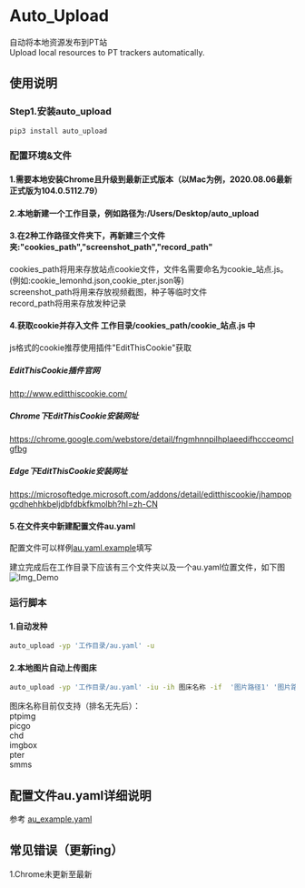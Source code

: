 # Auto_Upload  
自动将本地资源发布到PT站  
Upload local resources to PT trackers automatically.  

## 使用说明  
### Step1.安装auto_upload 
``` bash 
pip3 install auto_upload  
```
### 配置环境&文件  
#### 1.需要本地安装Chrome且升级到最新正式版本（以Mac为例，2020.08.06最新正式版为104.0.5112.79）  

#### 2.本地新建一个工作目录，例如路径为:/Users/Desktop/auto_upload  

#### 3.在2种工作路径文件夹下，再新建三个文件夹:"cookies_path","screenshot_path","record_path"  
cookies_path将用来存放站点cookie文件，文件名需要命名为cookie_站点.js。  
(例如:cookie_lemonhd.json,cookie_pter.json等)  
screenshot_path将用来存放视频截图，种子等临时文件  
record_path将用来存放发种记录 

#### 4.获取cookie并存入文件 工作目录/cookies_path/cookie_站点.js 中  
js格式的cookie推荐使用插件"EditThisCookie"获取  

##### EditThisCookie插件官网  
http://www.editthiscookie.com/  

##### Chrome下EditThisCookie安装网址  
https://chrome.google.com/webstore/detail/fngmhnnpilhplaeedifhccceomclgfbg  

##### Edge下EditThisCookie安装网址  
https://microsoftedge.microsoft.com/addons/detail/editthiscookie/jhampopgcdhehhkbeljdbfdbkfkmolbh?hl=zh-CN  

#### 5.在文件夹中新建配置文件au.yaml
配置文件可以样例[au.yaml.example](https://github.com/dongshuyan/Auto_Upload/blob/main/au.yaml.example)填写  

建立完成后在工作目录下应该有三个文件夹以及一个au.yaml位置文件，如下图  
![Img_Demo](https://img.picgo.net/2022/08/06/dir.jpg)

### 运行脚本
#### 1.自动发种
``` bash
auto_upload -yp '工作目录/au.yaml' -u
```

#### 2.本地图片自动上传图床
``` bash
auto_upload -yp '工作目录/au.yaml' -iu -ih 图床名称 -if  '图片路径1' '图片路径2'
```  
图床名称目前仅支持（排名无先后）：  
ptpimg  
picgo  
chd  
imgbox  
pter  
smms  

## 配置文件au.yaml详细说明  
参考 [au_example.yaml](https://github.com/dongshuyan/Auto_Upload/blob/master/au_example.yaml)  

## 常见错误（更新ing）  
1.Chrome未更新至最新  






